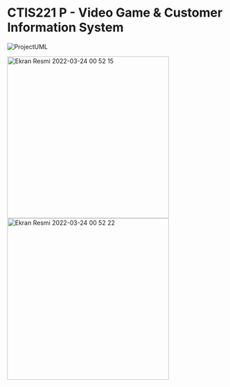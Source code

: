 # CTIS221 P - Video Game & Customer Information System
 
![ProjectUML](https://user-images.githubusercontent.com/29208395/159812634-e43a9ea6-1f08-4774-92ab-d17e195e72d1.png)


<img width="373" alt="Ekran Resmi 2022-03-24 00 52 15" src="https://user-images.githubusercontent.com/29208395/159812638-a0bbc420-a1a2-43d4-bd35-104347d8836a.png">


<img width="373" alt="Ekran Resmi 2022-03-24 00 52 22" src="https://user-images.githubusercontent.com/29208395/159812642-ec5b798a-6f41-48a7-b40d-14e2ce571adf.png">
